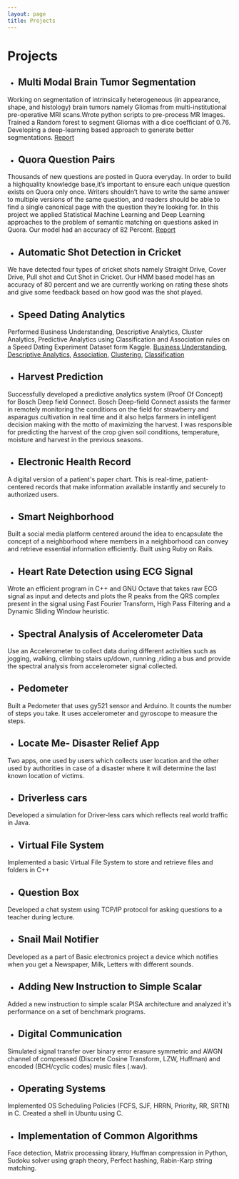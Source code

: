 ```yaml
---
layout: page
title: Projects
---
```


# Projects
* ## Multi Modal Brain Tumor Segmentation
Working on segmentation of intrinsically heterogeneous (in appearance, shape, and histology) brain tumors namely Gliomas from multi-institutional pre-operative MRI scans.Wrote python scripts to pre-process MR Images. Trained a Random forest to segment Gliomas with a dice coefficiant of 0.76. Developing a deep-learning based approach to generate better segmentations. [Report](../assets/documents/projects/BRATS.pdf)

* ## Quora Question Pairs
Thousands of new questions are posted in Quora everyday. In order to build a highquality knowledge base,it’s important to ensure each unique question exists on Quora only once. Writers shouldn’t have to write the same answer to multiple versions of the same question, and readers should be able to find a single canonical page with the question they’re looking for. In this project we applied Statistical Machine Learning and Deep Learning approaches to the problem of semantic matching on questions asked in Quora. Our model had an accuracy of 82 Percent. [Report](../assets/documents/projects/Quora_Pairs.pdf)

* ## Automatic Shot Detection in Cricket
We have detected four types of cricket shots namely Straight Drive, Cover Drive, Pull shot and Cut Shot in Cricket. Our HMM based model has an accuracy of 80 percent and we are currently working on rating these shots and give some feedback based on how good was the shot played.

* ## Speed Dating Analytics
Performed Business Understanding, Descriptive Analytics, Cluster Analytics, Predictive Analytics using Classification and Association rules on a Speed Dating Experiment Dataset form Kaggle. [Business Understanding](../assets/documents/projects/business_understanding.pdf), [Descriptive Analytics](../assets/documents/projects/descriptive_analytics.pdf), [Association](../assets/documents/projects/association_rules.pdf), [Clustering](../assets/documents/projects/clustering.pdf), [Classification](../assets/documents/projects/classification.pdf)

* ## Harvest Prediction
Successfully developed a predictive analytics system (Proof Of Concept) for Bosch Deep field Connect. Bosch Deep-field Connect assists the farmer in remotely monitoring the conditions on the field for strawberry and asparagus cultivation in real time and it also helps farmers in intelligent decision making with the motto of maximizing the harvest. I was responsible for predicting the harvest of the crop given soil conditions, temperature, moisture and harvest in the previous seasons.

* ## Electronic Health Record
A digital version of a patient's paper chart. This is real-time, patient-centered records that make information available instantly and securely to authorized users.

* ## Smart Neighborhood
Built a social media platform centered around the idea to encapsulate the concept of a neighborhood where members in a neighborhood can convey and retrieve essential information efficiently. Built using Ruby on Rails.

* ## Heart Rate Detection using ECG Signal
Wrote an efficient program in C++ and GNU Octave that takes raw ECG signal as input and detects and plots the R peaks from the QRS complex present in the signal using Fast Fourier Transform, High Pass Filtering and a Dynamic Sliding Window heuristic.

* ## Spectral Analysis of Accelerometer Data
Use an Accelerometer to collect data during different activities such as jogging, walking, climbing stairs up/down, running ,riding a bus and provide the spectral analysis from accelerometer signal collected.

* ## Pedometer
Built a Pedometer that uses gy521 sensor and Arduino. It counts the number of steps you take. It uses accelerometer and gyroscope to measure the steps.

* ## Locate Me- Disaster Relief App
Two apps, one used by users which collects user location and the other used by authorities in case of a disaster where it will determine the last known location of victims.

* ## Driverless cars
Developed a simulation for Driver-less cars which reflects real world traffic in Java.

* ## Virtual File System
Implemented a basic Virtual File System to store and retrieve files and folders in C++

* ## Question Box
Developed a chat system using TCP/IP protocol for asking questions to a teacher during lecture.

* ## Snail Mail Notifier
Developed as a part of Basic electronics project a device which notifies when you get a Newspaper, Milk, Letters with different sounds.

* ## Adding New Instruction to Simple Scalar
Added a new instruction to simple scalar PISA architecture and analyzed it's performance on a set of benchmark programs.

* ## Digital Communication
Simulated signal transfer over binary error erasure symmetric and AWGN channel of compressed (Discrete Cosine Transform, LZW, Huffman) and encoded (BCH/cyclic codes) music files (.wav).

* ## Operating Systems
Implemented OS Scheduling Policies (FCFS, SJF, HRRN, Priority, RR, SRTN) in C. Created a shell in Ubuntu using C.

* ## Implementation of Common Algorithms
Face detection, Matrix processing library, Huffman compression in Python, Sudoku solver using graph theory, Perfect hashing, Rabin-Karp string matching.
